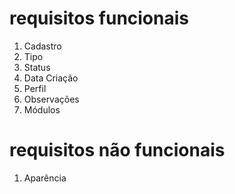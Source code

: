 # requisitos funcionais

1. Cadastro
2. Tipo
3. Status
4. Data Criação
5. Perfil
6. Observações
7. Módulos


# requisitos não funcionais
 
1. Aparência 
